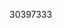 [//]: # (Created by ./bin/manage_files.pl from ./species/Thelazia_callipaeda/PRJEB1205/Thelazia_callipaeda_PRJEB1205.publication.html on Thu Jun 11 13:46:07 2020)
30397333
